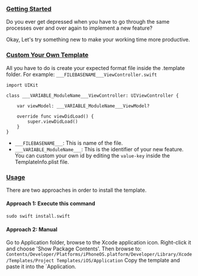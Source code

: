 ### [Getting Started](#getting-started)
Do you ever get depressed when you have to go through the same processes over and over again to implement a new feature?

Okay, Let's try something new to make your working time more productive.

### [Custom Your Own Template](#custom-your-own-template)
All you have to do is create your expected format file inside the .template folder. For example:
`___FILEBASENAME___ViewController.swift`
````
import UIKit

class ___VARIABLE_ModuleName___ViewController: UIViewController {

    var viewModel: ___VARIABLE_ModuleName___ViewModel?

    override func viewDidLoad() {
        super.viewDidLoad()
    }
}
````
* `___FILEBASENAME___`: This is name of the file.
* `___VARIABLE_ModuleName___`: This is the identifier of your new feature. You can custom your own id by editing the `value-key` inside the TemplateInfo.plist file. 

### [Usage](#usage)

There are two approaches in order to install the template.

#### Approach 1: Execute this command
``sudo swift install.swift``

#### Approach 2: Manual
Go to Application folder, browse to the Xcode application icon. Right-click it and choose 'Show Package Contents'. Then browse to:
``Contents/Developer/Platforms/iPhoneOS.platform/Developer/Library/Xcode/Templates/Project Templates/iOS/Application``
Copy the template and paste it into the `Application.